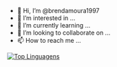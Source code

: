 - 👋 Hi, I’m @brendamoura1997
- 👀 I’m interested in ...
- 🌱 I’m currently learning ...
- 💞️ I’m looking to collaborate on ...
- 📫 How to reach me ...

[![Top Linguagens](https://github-readme-stats.vercel.app/api/top-langs/?username=brendamoura1997&layout=compact)](https://github.com/anuraghazra/github-readme-stats)

